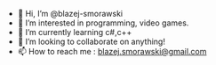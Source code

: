 - 👋 Hi, I’m @blazej-smorawski
- 👀 I’m interested in programming, video games.
- 🌱 I’m currently learning c#,c++
- 💞️ I’m looking to collaborate on anything!
- 📫 How to reach me : blazej.smorawski@gmail.com

